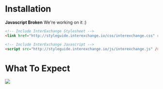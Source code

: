 # Installation

<div class="row">
  <div class="col-md-10 col-md-offset-1">
    <div class="alert alert-danger">
      <strong>Javascript Broken</strong> We're working on it :)
    </div>
  </div>
</div>

```html
<!-- Include InterExchange Stylesheet -->
<link href="http://styleguide.interexchange.io/css/interexchange.css" rel="stylesheet" />

<!-- Include InterExchange Javascript -->
<script src="http://styleguide.interexchange.io/js/interexchange.js" />
```

# What To Expect

<img src="/images/index.gif" class="img-responsive" />
